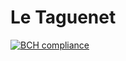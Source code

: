 # Le Taguenet

[![BCH compliance](https://bettercodehub.com/edge/badge/ChrisRast/Le-Taguenet?branch=develop)](https://bettercodehub.com/)
